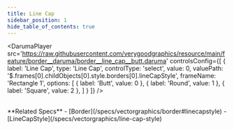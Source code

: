```yaml
---
title: Line Cap
sidebar_position: 1
hide_table_of_contents: true
---
```


<DarumaPlayer
  src='https://raw.githubusercontent.com/verygoodgraphics/resource/main/feature/border__daruma/border__line_cap__butt.daruma'
  controlsConfig={[
    {
      label:  'Line Cap',
      type: 'Line Cap',
      controlType: 'select',
      value: 0,
      valuePath: '$.frames[0].childObjects[0].style.borders[0].lineCapStyle',
      frameName: 'Rectangle 1',
      options: [
        {
          label: 'Butt',
          value: 0
        },
        {
          label: 'Round',
          value: 1
        },
        {
          label: 'Square',
          value: 2
        },
      ]
    }
  ]}
/>
 
<br />
**Related Specs**
- [Border](/specs/vectorgraphics/border#linecapstyle)
- [LineCapStyle](/specs/vectorgraphics/line-cap-style)
